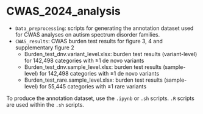 # CWAS_2024_analysis
- `Data_preprocessing`: scripts for generating the annotation dataset used for CWAS analyses on autism spectrum disorder families.
- `CWAS_results`: CWAS burden test results for figure 3, 4 and supplementary figure 2
  - Burden_test_dnv.variant_level.xlsx: burden test results (variant-level) for 142,498 categories with ≥1 de novo variants
  - Burden_test_dnv.sample_level.xlsx: burden test results (sample-level) for 142,498 categories with ≥1 de novo variants
  - Burden_test_rare.sample_level.xlsx: burden test results (sample-level) for 55,445 categories with ≥1 rare variants

To produce the annotation dataset, use the `.ipynb` or `.sh` scripts. `.R` scripts are used within the `.sh` scripts.
